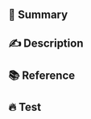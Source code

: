 ## 📌 Summary

<!-- PR 요약을 써주세요. -->

## ✍️ Description

<!-- PR에 대한 자세한 설명을 써주세요. -->


## 📚 Reference 

<!-- 참고할 만한 자료가 있다면 링크나 시각 자료를 달아주세요. -->


## 🔥 Test

<!-- Test 영상 또는 사진을 첨부해주세요 -->
